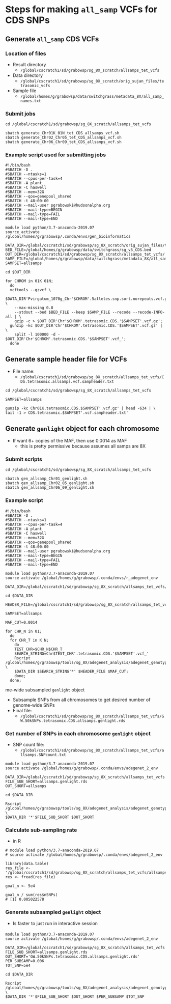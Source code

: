 # Steps for making `all_samp` VCFs for CDS SNPs

## Generate `all_samp` CDS VCFs
### Location of files
* Result directory
  * `/global/cscratch1/sd/grabowsp/sg_8X_scratch/allsamps_tet_vcfs`
* Data directory
  * `/global/cscratch1/sd/grabowsp/sg_8X_scratch/orig_sujan_files/tetrasomic_vcfs`
* Sample file
  * `/global/homes/g/grabowsp/data/switchgrass/metadata_8X/all_samp_names.txt`
### Submit jobs
```
cd /global/cscratch1/sd/grabowsp/sg_8X_scratch/allsamps_tet_vcfs

sbatch generate_Chr01K_01N_tet_CDS_allsamps_vcf.sh
sbatch generate_Chr02_Chr05_tet_CDS_allsamps_vcf.sh
sbatch generate_Chr06_Chr09_tet_CDS_allsamps_vcf.sh
```

### Example script used for submitting jobs
```
#!/bin/bash
#SBATCH -D .
#SBATCH --ntasks=1
#SBATCH --cpus-per-task=4
#SBATCH -A plant
#SBATCH -C haswell
#SBATCH --mem=32G
#SBATCH --qos=genepool_shared
#SBATCH -t 48:00:00
#SBATCH --mail-user pgrabowski@hudsonalpha.org
#SBATCH --mail-type=BEGIN
#SBATCH --mail-type=FAIL
#SBATCH --mail-type=END

module load python/3.7-anaconda-2019.07
source activate /global/homes/g/grabowsp/.conda/envs/gen_bioinformatics

DATA_DIR=/global/cscratch1/sd/grabowsp/sg_8X_scratch/orig_sujan_files/tetrasomic_vcfs/
BED_FILE=/global/homes/g/grabowsp/data/switchgrass/sg_v5_CDS.bed
OUT_DIR=/global/cscratch1/sd/grabowsp/sg_8X_scratch/allsamps_tet_vcfs/
SAMP_FILE=/global/homes/g/grabowsp/data/switchgrass/metadata_8X/all_samp_names.txt
SAMPSET=allsamps

cd $OUT_DIR

for CHROM in 01K 01N;
  do
  vcftools --gzvcf \
    $DATA_DIR'Pvirgatum_1070g_Chr'$CHROM'.5alleles.snp.sort.norepeats.vcf.gz' \
    --max-missing 0.8
    --stdout --bed $BED_FILE --keep $SAMP_FILE --recode --recode-INFO-all | \
    gzip -c > $OUT_DIR'Chr'$CHROM'.tetrasomic.CDS.'$SAMPSET'.vcf.gz';
  gunzip -kc $OUT_DIR'Chr'$CHROM'.tetrasomic.CDS.'$SAMPSET'.vcf.gz' | \
    split -l 100000 -d - $OUT_DIR'Chr'$CHROM'.tetrasomic.CDS.'$SAMPSET'.vcf_';  
  done

```

## Generate sample header file for VCFs
* File name: 
  * `/global/cscratch1/sd/grabowsp/sg_8X_scratch/allsamps_tet_vcfs/CDS.tetrasomic.allsamps.vcf.sampheader.txt`
```
cd /global/cscratch1/sd/grabowsp/sg_8X_scratch/allsamps_tet_vcfs

SAMPSET=allsamps

gunzip -kc Chr01K.tetrasomic.CDS.$SAMPSET'.vcf.gz' | head -634 | \
tail -1 > CDS.tetrasomic.$SAMPSET'.vcf.sampheader.txt'
```

## Generate `genlight` object for each chromosome
* If want 6+ copies of the MAF, then use 0.0014 as MAF
  * this is pretty permissive because assumes all samps are 8X
### Submit scripts
```
cd /global/cscratch1/sd/grabowsp/sg_8X_scratch/allsamps_tet_vcfs

sbatch gen_allsamp_Chr01_genlight.sh
sbatch gen_allsamp_Chr02_05_genlight.sh
sbatch gen_allsamp_Chr06_09_genlight.sh
```
### Example script
```
#!/bin/bash
#SBATCH -D .
#SBATCH --ntasks=1
#SBATCH --cpus-per-task=4
#SBATCH -A plant
#SBATCH -C haswell
#SBATCH --mem=32G
#SBATCH --qos=genepool_shared
#SBATCH -t 48:00:00
#SBATCH --mail-user pgrabowski@hudsonalpha.org
#SBATCH --mail-type=BEGIN
#SBATCH --mail-type=FAIL
#SBATCH --mail-type=END

module load python/3.7-anaconda-2019.07
source activate /global/homes/g/grabowsp/.conda/envs/r_adegenet_env

DATA_DIR=/global/cscratch1/sd/grabowsp/sg_8X_scratch/allsamps_tet_vcfs/

cd $DATA_DIR

HEADER_FILE=/global/cscratch1/sd/grabowsp/sg_8X_scratch/allsamps_tet_vcfs/CDS.tetrasomic.allsamps.vcf.sampheader.txt

SAMPSET=allsamps

MAF_CUT=0.0014

for CHR_N in 01;
  do
  for CHR_T in K N;
    do
    TEST_CHR=$CHR_N$CHR_T
    SEARCH_STRING=Chr$TEST_CHR'.tetrasomic.CDS.'$SAMPSET'.vcf_'
    Rscript /global/homes/g/grabowsp/tools/sg_8X/adegenet_analysis/adegenet_genotype_generation/make_Chr_genlight_objs.r \
    $DATA_DIR $SEARCH_STRING'*' $HEADER_FILE $MAF_CUT;
    done;
  done;

```

me-wide subsampled `genlight` object 
* Subsample SNPs from all chromosomes to get desired number of genome-wide SNPs
* Final file:
  * `/global/cscratch1/sd/grabowsp/sg_8X_scratch/allsamps_tet_vcfs/GW.50kSNPs.tetrasomic.CDS.allsamps.genlight.rds`
### Get number of SNPs in each chromosome `genlight` object
* SNP count file:
  * `/global/cscratch1/sd/grabowsp/sg_8X_scratch/allsamps_tet_vcfs/allsamps.SNPcount.txt`
```
module load python/3.7-anaconda-2019.07
source activate /global/homes/g/grabowsp/.conda/envs/adegenet_2_env

DATA_DIR=/global/cscratch1/sd/grabowsp/sg_8X_scratch/allsamps_tet_vcfs
FILE_SUB_SHORT=allsamps.genlight.rds
OUT_SHORT=allsamps

cd $DATA_DIR

Rscript /global/homes/g/grabowsp/tools/sg_8X/adegenet_analysis/adegenet_genotype_generation/get_tot_nSNPs.r \
$DATA_DIR '*'$FILE_SUB_SHORT $OUT_SHORT
```
### Calculate sub-sampling rate
* in R
```
# module load python/3.7-anaconda-2019.07
# source activate /global/homes/g/grabowsp/.conda/envs/adegenet_2_env

library(data.table)
res_file <- '/global/cscratch1/sd/grabowsp/sg_8X_scratch/allsamps_tet_vcfs/allsamps.SNPcount.txt'
res <- fread(res_file)

goal_n <- 5e4

goal_n / sum(res$nSNPs)
# [1] 0.005022578
```
### Generate subsampled `genlight` object
* Is faster to just run in interactive session
####
```
module load python/3.7-anaconda-2019.07
source activate /global/homes/g/grabowsp/.conda/envs/adegenet_2_env

DATA_DIR=/global/cscratch1/sd/grabowsp/sg_8X_scratch/allsamps_tet_vcfs
FILE_SUB_SHORT=allsamps.genlight.rds
OUT_SHORT='GW.50kSNPs.tetrasomic.CDS.allsamps.genlight.rds'
PER_SUBSAMP=0.006
TOT_SNP=5e4

cd $DATA_DIR

Rscript /global/homes/g/grabowsp/tools/sg_8X/adegenet_analysis/adegenet_genotype_generation/subsample_genlight.r \
$DATA_DIR '*'$FILE_SUB_SHORT $OUT_SHORT $PER_SUBSAMP $TOT_SNP
```







